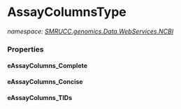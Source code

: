 ﻿# AssayColumnsType
_namespace: [SMRUCC.genomics.Data.WebServices.NCBI](./index.md)_






### Properties

#### eAssayColumns_Complete

#### eAssayColumns_Concise

#### eAssayColumns_TIDs

